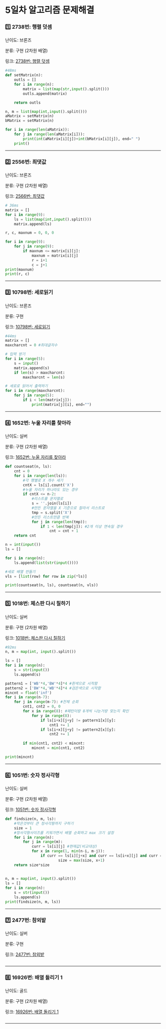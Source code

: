 # 5일차 알고리즘 문제해결

### 1️⃣ 2738번: 행렬 덧셈

난이도: 브론즈

분류: 구현 (2차원 배열)

링크: [2738번: 행렬 덧셈](https://www.acmicpc.net/problem/2738)


```python
#48ms
def setMatrix(n):
    outls = []
    for i in range(n):
        matrix = list(map(str,input().split()))
        outls.append(matrix)

    return outls

n, m = list(map(int,input().split()))
aMatrix = setMatrix(n)
bMatrix = setMatrix(n)

for i in range(len(aMatrix)):
    for j in range(len(aMatrix[i])):
        print(int(aMatrix[i][j])+int(bMatrix[i][j]), end=" ")
    print()
```

--------

### 2️⃣ 2556번: 최댓값

난이도: 브론즈

분류: 구현 (2차원 배열)

링크: [2566번: 최댓값](https://www.acmicpc.net/problem/2566)


```python
# 36ms
matrix = []
for i in range(9):
    ls = list(map(int,input().split()))
    matrix.append(ls)

r, c, maxnum = 0, 0, 0

for i in range(9):
    for j in range(9):
        if maxnum <= matrix[i][j]:
            maxnum = matrix[i][j]
            r = i+1
            c = j+1
print(maxnum)
print(r, c)
```

--------


### 3️⃣ 10798번: 세로읽기

난이도: 브론즈

분류: 구현

링크: [10798번: 세로읽기](https://www.acmicpc.net/problem/10798)


```python
#44ms
matrix = []
maxcharcnt = 0 #최대글자수

# 입력 받기
for i in range(5):
    s = input()
    matrix.append(s)
    if len(s) > maxcharcnt:
        maxcharcnt = len(s)

# 세로로 읽어서 출력하기
for i in range(maxcharcnt):
    for j in range(5):
        if i < len(matrix[j]):
            print(matrix[j][i], end="")
```

--------

### 4️⃣ 1652번: 누울 자리를 찾아라

난이도: 실버

분류: 구현 (2차원 배열)

링크: [1652번: 누울 자리를 찾아라](https://www.acmicpc.net/problem/1652)


```python
def countseat(n, ls):
    cnt = 0
    for i in range(len(ls)):
        #각 행별로 X 개수 세기
        cntX = ls[i].count('X')
        #누울 자리가 하나라도 있는 경우
        if cntX <= n-2:
            #리스트를 문자열로
            s = ''.join(ls[i])
            #만든 문자열을 X 기준으로 잘라서 리스트로
            tmp = s.split('X') 
            #만든 리스트만큼 반복
            for j in range(len(tmp)): 
                if 1 < len(tmp[j]): #2개 이상 연속일 경우
                    cnt = cnt + 1
    return cnt

n = int(input())
ls = []

for i in range(n):
    ls.append(list(str(input())))

#세로 배열 만들기
vls = [list(row) for row in zip(*ls)]

print(countseat(n, ls), countseat(n, vls))
```

--------

### 5️⃣ 1018번: 체스판 다시 칠하기

난이도: 실버

분류: 구현 (2차원 배열)

링크: [1018번: 체스판 다시 칠하기](https://www.acmicpc.net/problem/1018)


```python
#92ms
n, m = map(int, input().split())

ls = []
for i in range(n):
    s = str(input())
    ls.append(s)

pattern1 = ['WB'*4,'BW'*4]*4 #흰색으로 시작함
pattern2 = ['BW'*4,'WB'*4]*4 #검은색으로 시작함
mincnt = float('inf')
for i in range(n-7):
    for j in range(m-7): #전체 순회
        cnt1, cnt2 = 0, 0
        for x in range(8): #패턴이랑 8개씩 나눈거랑 맞는지 확인
            for y in range(8):
                if ls[i+x][j+y] != pattern1[x][y]:
                    cnt1 += 1
                if ls[i+x][j+y] != pattern2[x][y]:
                    cnt2 += 1
        
        if min(cnt1, cnt2) < mincnt:
            mincnt = min(cnt1, cnt2)

print(mincnt)

```
--------

### 6️⃣ 1051번: 숫자 정사각형

난이도: 실버

분류: 구현 (2차원 배열)

링크: [1051번: 숫자 정사각형](https://www.acmicpc.net/problem/1051)


```python
def findsize(n, m, ls):
    #작은것부터 큰 정사각형까지 구하기
    size = 1
    #정사각형사이즈를 키워가면서 배열 순회하고 max 크기 설정
    for i in range(n):
        for j in range(m):
            curr = ls[i][j] #현재값(비교대상)
            for x in range(1, min(n-i, m-j)):
                if curr == ls[i][j+x] and curr == ls[i+x][j] and curr == ls[i+x][j+x]:
                        size = max(size, x+1)
    return size*size
                        
                        
n, m = map(int, input().split())
ls = []
for i in range(n):
    s = str(input())
    ls.append(s)
print(findsize(n, m, ls))

```

--------

### 7️⃣ 2477번: 참외밭

난이도: 실버

분류: 구현

링크: [2477번: 참외밭](https://www.acmicpc.net/problem/2477)


```python

```

--------

### 8️⃣ 16926번: 배열 돌리기 1

난이도: 골드

분류: 구현 (2차원 배열)

링크: [16926번: 배열 돌리기 1](https://www.acmicpc.net/problem/16926)


```python

```

-----
